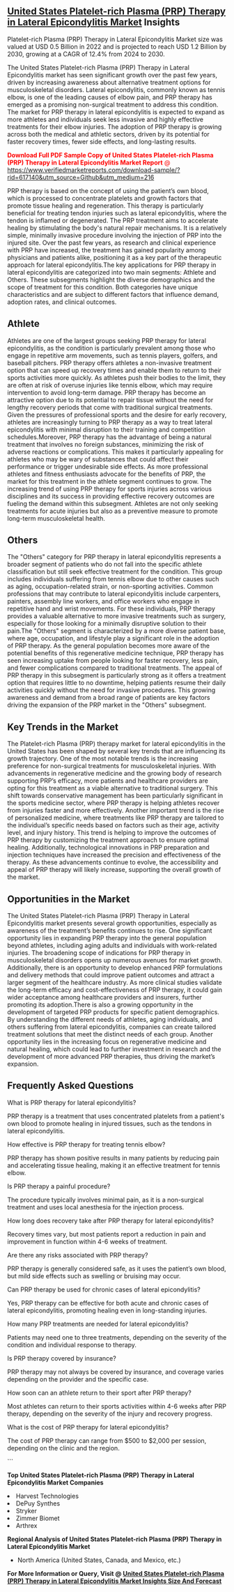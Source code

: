 <h2><a href="https://www.verifiedmarketreports.com/download-sample/?rid=617140&amp;utm_source=Github&amp;utm_medium=216" target="_blank">United States Platelet-rich Plasma (PRP) Therapy in Lateral Epicondylitis Market</a> Insights</h2><p>Platelet-rich Plasma (PRP) Therapy in Lateral Epicondylitis Market size was valued at USD 0.5 Billion in 2022 and is projected to reach USD 1.2 Billion by 2030, growing at a CAGR of 12.4% from 2024 to 2030.</p><p><p>The United States Platelet-rich Plasma (PRP) Therapy in Lateral Epicondylitis market has seen significant growth over the past few years, driven by increasing awareness about alternative treatment options for musculoskeletal disorders. Lateral epicondylitis, commonly known as tennis elbow, is one of the leading causes of elbow pain, and PRP therapy has emerged as a promising non-surgical treatment to address this condition. The market for PRP therapy in lateral epicondylitis is expected to expand as more athletes and individuals seek less invasive and highly effective treatments for their elbow injuries. The adoption of PRP therapy is growing across both the medical and athletic sectors, driven by its potential for faster recovery times, fewer side effects, and long-lasting results. <p><span class=""><span style="color: #ff0000;"><strong>Download Full PDF Sample Copy of United States Platelet-rich Plasma (PRP) Therapy in Lateral Epicondylitis Market Report</strong> @ </span><a href="https://www.verifiedmarketreports.com/download-sample/?rid=617140&amp;utm_source=Github&amp;utm_medium=216" target="_blank">https://www.verifiedmarketreports.com/download-sample/?rid=617140&amp;utm_source=Github&amp;utm_medium=216</a></span></p>PRP therapy is based on the concept of using the patient’s own blood, which is processed to concentrate platelets and growth factors that promote tissue healing and regeneration. This therapy is particularly beneficial for treating tendon injuries such as lateral epicondylitis, where the tendon is inflamed or degenerated. The PRP treatment aims to accelerate healing by stimulating the body's natural repair mechanisms. It is a relatively simple, minimally invasive procedure involving the injection of PRP into the injured site. Over the past few years, as research and clinical experience with PRP have increased, the treatment has gained popularity among physicians and patients alike, positioning it as a key part of the therapeutic approach for lateral epicondylitis.The key applications for PRP therapy in lateral epicondylitis are categorized into two main segments: Athlete and Others. These subsegments highlight the diverse demographics and the scope of treatment for this condition. Both categories have unique characteristics and are subject to different factors that influence demand, adoption rates, and clinical outcomes. <h2>Athlete</h2><p>Athletes are one of the largest groups seeking PRP therapy for lateral epicondylitis, as the condition is particularly prevalent among those who engage in repetitive arm movements, such as tennis players, golfers, and baseball pitchers. PRP therapy offers athletes a non-invasive treatment option that can speed up recovery times and enable them to return to their sports activities more quickly. As athletes push their bodies to the limit, they are often at risk of overuse injuries like tennis elbow, which may require intervention to avoid long-term damage. PRP therapy has become an attractive option due to its potential to repair tissue without the need for lengthy recovery periods that come with traditional surgical treatments. Given the pressures of professional sports and the desire for early recovery, athletes are increasingly turning to PRP therapy as a way to treat lateral epicondylitis with minimal disruption to their training and competition schedules.Moreover, PRP therapy has the advantage of being a natural treatment that involves no foreign substances, minimizing the risk of adverse reactions or complications. This makes it particularly appealing for athletes who may be wary of substances that could affect their performance or trigger undesirable side effects. As more professional athletes and fitness enthusiasts advocate for the benefits of PRP, the market for this treatment in the athlete segment continues to grow. The increasing trend of using PRP therapy for sports injuries across various disciplines and its success in providing effective recovery outcomes are fueling the demand within this subsegment. Athletes are not only seeking treatments for acute injuries but also as a preventive measure to promote long-term musculoskeletal health.<h2>Others</h2><p>The "Others" category for PRP therapy in lateral epicondylitis represents a broader segment of patients who do not fall into the specific athlete classification but still seek effective treatment for the condition. This group includes individuals suffering from tennis elbow due to other causes such as aging, occupation-related strain, or non-sporting activities. Common professions that may contribute to lateral epicondylitis include carpenters, painters, assembly line workers, and office workers who engage in repetitive hand and wrist movements. For these individuals, PRP therapy provides a valuable alternative to more invasive treatments such as surgery, especially for those looking for a minimally disruptive solution to their pain.The "Others" segment is characterized by a more diverse patient base, where age, occupation, and lifestyle play a significant role in the adoption of PRP therapy. As the general population becomes more aware of the potential benefits of this regenerative medicine technique, PRP therapy has seen increasing uptake from people looking for faster recovery, less pain, and fewer complications compared to traditional treatments. The appeal of PRP therapy in this subsegment is particularly strong as it offers a treatment option that requires little to no downtime, helping patients resume their daily activities quickly without the need for invasive procedures. This growing awareness and demand from a broad range of patients are key factors driving the expansion of the PRP market in the "Others" subsegment.<h2>Key Trends in the Market</h2><p>The Platelet-rich Plasma (PRP) therapy market for lateral epicondylitis in the United States has been shaped by several key trends that are influencing its growth trajectory. One of the most notable trends is the increasing preference for non-surgical treatments for musculoskeletal injuries. With advancements in regenerative medicine and the growing body of research supporting PRP’s efficacy, more patients and healthcare providers are opting for this treatment as a viable alternative to traditional surgery. This shift towards conservative management has been particularly significant in the sports medicine sector, where PRP therapy is helping athletes recover from injuries faster and more effectively. Another important trend is the rise of personalized medicine, where treatments like PRP therapy are tailored to the individual’s specific needs based on factors such as their age, activity level, and injury history. This trend is helping to improve the outcomes of PRP therapy by customizing the treatment approach to ensure optimal healing. Additionally, technological innovations in PRP preparation and injection techniques have increased the precision and effectiveness of the therapy. As these advancements continue to evolve, the accessibility and appeal of PRP therapy will likely increase, supporting the overall growth of the market.<h2>Opportunities in the Market</h2><p>The United States Platelet-rich Plasma (PRP) Therapy in Lateral Epicondylitis market presents several growth opportunities, especially as awareness of the treatment’s benefits continues to rise. One significant opportunity lies in expanding PRP therapy into the general population beyond athletes, including aging adults and individuals with work-related injuries. The broadening scope of indications for PRP therapy in musculoskeletal disorders opens up numerous avenues for market growth. Additionally, there is an opportunity to develop enhanced PRP formulations and delivery methods that could improve patient outcomes and attract a larger segment of the healthcare industry. As more clinical studies validate the long-term efficacy and cost-effectiveness of PRP therapy, it could gain wider acceptance among healthcare providers and insurers, further promoting its adoption.There is also a growing opportunity in the development of targeted PRP products for specific patient demographics. By understanding the different needs of athletes, aging individuals, and others suffering from lateral epicondylitis, companies can create tailored treatment solutions that meet the distinct needs of each group. Another opportunity lies in the increasing focus on regenerative medicine and natural healing, which could lead to further investment in research and the development of more advanced PRP therapies, thus driving the market’s expansion.<h2>Frequently Asked Questions</h2><p>What is PRP therapy for lateral epicondylitis?</p><p>PRP therapy is a treatment that uses concentrated platelets from a patient's own blood to promote healing in injured tissues, such as the tendons in lateral epicondylitis.</p><p>How effective is PRP therapy for treating tennis elbow?</p><p>PRP therapy has shown positive results in many patients by reducing pain and accelerating tissue healing, making it an effective treatment for tennis elbow.</p><p>Is PRP therapy a painful procedure?</p><p>The procedure typically involves minimal pain, as it is a non-surgical treatment and uses local anesthesia for the injection process.</p><p>How long does recovery take after PRP therapy for lateral epicondylitis?</p><p>Recovery times vary, but most patients report a reduction in pain and improvement in function within 4-6 weeks of treatment.</p><p>Are there any risks associated with PRP therapy?</p><p>PRP therapy is generally considered safe, as it uses the patient’s own blood, but mild side effects such as swelling or bruising may occur.</p><p>Can PRP therapy be used for chronic cases of lateral epicondylitis?</p><p>Yes, PRP therapy can be effective for both acute and chronic cases of lateral epicondylitis, promoting healing even in long-standing injuries.</p><p>How many PRP treatments are needed for lateral epicondylitis?</p><p>Patients may need one to three treatments, depending on the severity of the condition and individual response to therapy.</p><p>Is PRP therapy covered by insurance?</p><p>PRP therapy may not always be covered by insurance, and coverage varies depending on the provider and the specific case.</p><p>How soon can an athlete return to their sport after PRP therapy?</p><p>Most athletes can return to their sports activities within 4-6 weeks after PRP therapy, depending on the severity of the injury and recovery progress.</p><p>What is the cost of PRP therapy for lateral epicondylitis?</p><p>The cost of PRP therapy can range from $500 to $2,000 per session, depending on the clinic and the region.</p>```</p><p><strong>Top United States Platelet-rich Plasma (PRP) Therapy in Lateral Epicondylitis Market Companies</strong></p><div data-test-id=""><p><li>Harvest Technologies</li><li> DePuy Synthes</li><li> Stryker</li><li> Zimmer Biomet</li><li> Arthrex</li></p><div><strong>Regional Analysis of&nbsp;United States Platelet-rich Plasma (PRP) Therapy in Lateral Epicondylitis Market</strong></div><ul><li dir="ltr"><p dir="ltr">North America&nbsp;(United States, Canada, and Mexico, etc.)</p></li></ul><p><strong>For More Information or Query, Visit @&nbsp;</strong><strong><a href="https://www.verifiedmarketreports.com/product/platelet-rich-plasma-prp-therapy-in-lateral-epicondylitis-market/?utm_source=Github&amp;utm_medium=216" target="_blank">United States Platelet-rich Plasma (PRP) Therapy in Lateral Epicondylitis Market Insights Size And Forecast</a></strong></p></div>
